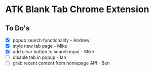 # ATK Blank Tab Chrome Extension

## To Do's

  * [x] popup search functionality - Andrew
  * [x] style new tab page - Mike
  * [x] add clear button to search input - Mike
  * [ ] disable tab in popup - Ian
  * [ ] grab recent content from homepage API - Ben

